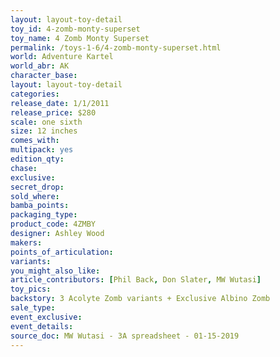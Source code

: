 ```yaml
---
layout: layout-toy-detail 
toy_id: 4-zomb-monty-superset
toy_name: 4 Zomb Monty Superset
permalink: /toys-1-6/4-zomb-monty-superset.html
world: Adventure Kartel
world_abr: AK
character_base: 
layout: layout-toy-detail
categories: 
release_date: 1/1/2011
release_price: $280 
scale: one sixth
size: 12 inches
comes_with: 
multipack: yes
edition_qty: 
chase: 
exclusive: 
secret_drop: 
sold_where: 
bamba_points: 
packaging_type: 
product_code: 4ZMBY
designer: Ashley Wood
makers: 
points_of_articulation: 
variants: 
you_might_also_like: 
article_contributors: [Phil Back, Don Slater, MW Wutasi]
toy_pics: 
backstory: 3 Acolyte Zomb variants + Exclusive Albino Zomb
sale_type: 
event_exclusive: 
event_details: 
source_doc: MW Wutasi - 3A spreadsheet - 01-15-2019
---
```

